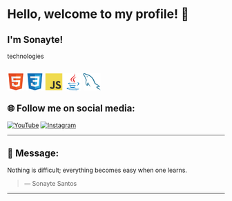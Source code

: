 # Hello, welcome to my profile! 👋

## I'm Sonayte!

technologies

<div style="display: inline_block"><br>
  <img align="center" alt="HTML" height="40" width="40" src="https://raw.githubusercontent.com/devicons/devicon/master/icons/html5/html5-original.svg">
  <img align="center" alt="CSS" height="40" width="40" src="https://raw.githubusercontent.com/devicons/devicon/master/icons/css3/css3-original.svg">
   <img align="center" alt="JavaScript" height="40" width="40" src="https://raw.githubusercontent.com/devicons/devicon/master/icons/javascript/javascript-original.svg">
  <img align="center" alt="Java" height="40" width="40" src="https://raw.githubusercontent.com/devicons/devicon/master/icons/java/java-original.svg">
  <img align="center" alt="MySQL" height="40" width="40" src="https://raw.githubusercontent.com/devicons/devicon/master/icons/mysql/mysql-original.svg">
</div>

## 🌐 Follow me on social media:

[![YouTube](https://img.shields.io/badge/YouTube-red?style=for-the-badge&logo=youtube)](https://www.youtube.com/@Nathy_20y) 
[![Instagram](https://img.shields.io/badge/Instagram-purple?style=for-the-badge&logo=instagram)](https://www.instagram.com/sonayte_)

---

## 💬 Message:

Nothing is difficult; everything becomes easy when one learns.
> — Sonayte Santos

---
